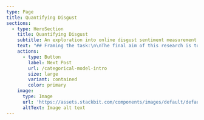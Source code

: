 ```yaml
---
type: Page
title: Quantifying Disgust
sections:
  - type: HeroSection
    title: Quantifying Disgust
    subtitle: An exploration into online disgust sentiment measurement
    text: "## Framing the task:\n\nThe final aim of this research is to develop a universally applicable disgust measurement tool to help predict conflict. With this in mind, it is prudent to begin the first project, an exploration into online disgust sentiment measurement, with a methodology designed independently of the language and culture in which the disgust narratives are propagated. This will minimise the labour required to tailor the tool to a specific ingroup later on. It will also reduce the possibility of cultural and perceptual biases- a highly relevant concern when studying both language and moral disgust towards outgroups.\_\n\n## Using nltk to quantify disgust narratives:\n\nUsing the Python program 'Natural Language Toolkit' (nltk), I plan to extract collocations- sequences of words which often collocate- from targeted datasets. Only bigrams (two collocating words) and trigrams (three collocating words) will be selected in order to reduce dimensionality.\_\n\n\\\\\n\nFor a full explanation of collocation extraction using nltk, see: <https://www.geeksforgeeks.org/collocation-language-modelling-with-nltk/>\n\n\\\\\n\nThese datasets will be comment sections on forums and news articles with topics specifically pertaining to immigration or migrant groups, selected such that commenters are representative of a given community, ethnic ingroup, or socioeconomic class. Five such comment sections will be selected per month. Selection bias will be accounted for by selecting the first five articles or forum posts which occur in the month.\_\n\nI will find which collocations are likely to be targeted specifically at immigrant groups by identifying those collocations which do not frequently occur in comparable datasets which are not related to immigration or migrant groups. This will be done using Term Frequency–Inverse Document Frequency (TF-IDF) analysis, and will enable me to pinpoint the 90th percentile of relevance to immigration by weighing those collocations which both popularly occur and only occur when the dataset concerns immigration and immigrant groups.\_\n\nAn overview of TF-IDF can be found here:\_\n\n<https://monkeylearn.com/blog/what-is-tf-idf/>\_\n\n\\\\\n\nFollowing this step, I will utilise a categorical model rooted in Jonathan Haidt’s Moral Foundations Theory to manually select which collocations in the 90th percentile of relevance to immigration are likely to be disgust driven, forming a 'disgust lexicon' of the online community.\_\n\nDisgust in each comment section or forum thread will be indicated by dividing the frequency of collocations in the disgust lexicon by the total word count of each comment section. The disgust lexicon and the indication of disgust in each comment section will subsequently be used to train and refine an LLM.\n\nIn the next post, I will propose the categorical model which will be used for manual collocation selection.\n\n"
    actions:
      - type: Button
        label: Next Post
        url: /categorical-model-intro
        size: large
        variant: contained
        color: primary
    image:
      type: Image
      url: 'https://assets.stackbit.com/components/images/default/default-image.png'
      altText: Image alt text
---
```

